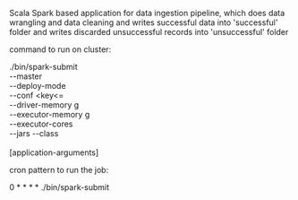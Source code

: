 Scala Spark based application for data ingestion pipeline, which does data wrangling and data cleaning and 
writes successful data into 'successful' folder and writes discarded unsuccessful records into 'unsuccessful' folder



command to run on cluster:

./bin/spark-submit \
--master <master-url> \
--deploy-mode <deploy-mode> \
--conf <key<=<value> \
--driver-memory <value>g \
--executor-memory <value>g \
--executor-cores <number of cores>  \
--jars  <comma separated dependencies>
--class <main-class> \
<application-jar> \
[application-arguments]



cron pattern to run the job:

0 * * * * .<path to spark>/bin/spark-submit 